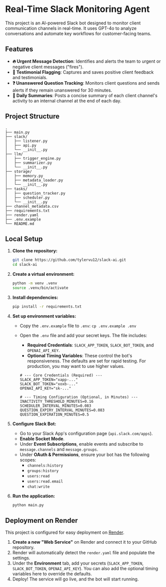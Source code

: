 # Real-Time Slack Monitoring Agent

This project is an AI-powered Slack bot designed to monitor client communication channels in real-time. It uses GPT-4o to analyze conversations and automate key workflows for customer-facing teams.

## Features

-   **🔥 Urgent Message Detection**: Identifies and alerts the team to urgent or negative client messages ("fires").
-   **🌟 Testimonial Flagging**: Captures and saves positive client feedback and testimonials.
-   **❓ Unanswered Question Tracking**: Monitors client questions and sends alerts if they remain unanswered for 30 minutes.
-   **📝 Daily Summaries**: Posts a concise summary of each client channel's activity to an internal channel at the end of each day.

## Project Structure

```
.
├── main.py
├── slack/
│   ├── listener.py
│   ├── api.py
│   └── __init__.py
├── llm/
│   ├── trigger_engine.py
│   ├── summarizer.py
│   └── __init__.py
├── storage/
│   ├── memory.py
│   ├── metadata_loader.py
│   └── __init__.py
├── tasks/
│   ├── question_tracker.py
│   ├── scheduler.py
│   └── __init__.py
├── channel_metadata.csv
├── requirements.txt
├── render.yaml
├── .env.example
└── README.md
```

## Local Setup

1.  **Clone the repository:**
    ```bash
    git clone https://github.com/tylervu12/slack-ai.git
    cd slack-ai
    ```

2.  **Create a virtual environment:**
    ```bash
    python -m venv .venv
    source .venv/bin/activate
    ```

3.  **Install dependencies:**
    ```bash
    pip install -r requirements.txt
    ```

4.  **Set up environment variables:**
    -   Copy the `.env.example` file to `.env`: `cp .env.example .env`
    -   Open the `.env` file and add your secret keys. The file includes:
        -   **Required Credentials**: `SLACK_APP_TOKEN`, `SLACK_BOT_TOKEN`, and `OPENAI_API_KEY`.
        -   **Optional Timing Variables**: These control the bot's responsiveness. The defaults are set for rapid testing. For production, you may want to use higher values.

        ```dotenv
        # --- Core Credentials (Required) ---
        SLACK_APP_TOKEN="xapp-..."
        SLACK_BOT_TOKEN="xoxb-..."
        OPENAI_API_KEY="sk-..."

        # --- Timing Configuration (Optional, in Minutes) ---
        INACTIVITY_THRESHOLD_MINUTES=0.16
        SCHEDULER_INTERVAL_MINUTES=0.083
        QUESTION_EXPIRY_INTERVAL_MINUTES=0.083
        QUESTION_EXPIRATION_MINUTES=0.5
        ```

5.  **Configure Slack Bot:**
    -   Go to your Slack App's configuration page (`api.slack.com/apps`).
    -   **Enable Socket Mode**.
    -   Under **Event Subscriptions**, enable events and subscribe to `message.channels` and `message.groups`.
    -   Under **OAuth & Permissions**, ensure your bot has the following scopes:
        -   `channels:history`
        -   `groups:history`
        -   `users:read`
        -   `users:read.email`
        -   `chat:write`

6.  **Run the application:**
    ```bash
    python main.py
    ```

## Deployment on Render

This project is configured for easy deployment on [Render](https://render.com/).

1.  **Create a new "Web Service"** on Render and connect it to your GitHub repository.
2.  Render will automatically detect the `render.yaml` file and populate the settings.
3.  Under the **Environment** tab, add your secrets (`SLACK_APP_TOKEN`, `SLACK_BOT_TOKEN`, `OPENAI_API_KEY`). You can also add the optional timing variables here to override the defaults.
4.  Deploy! The service will go live, and the bot will start running.
